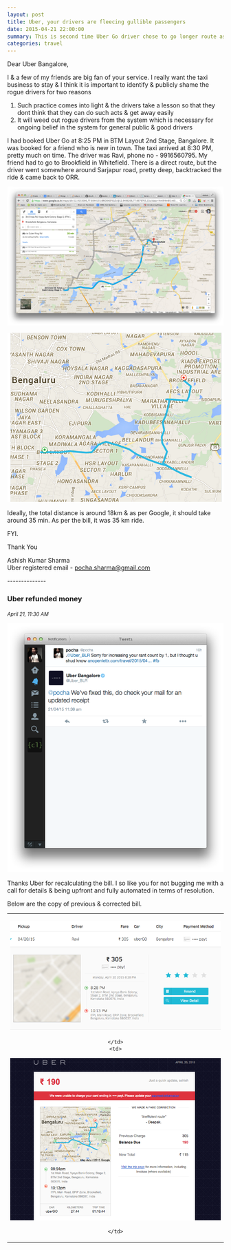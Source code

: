 ```yaml
---
layout: post
title: Uber, your drivers are fleecing gullible passengers
date: 2015-04-21 22:00:00
summary: This is second time Uber Go driver chose to go longer route as the passengers for whom I booked the cab happen to be new to Bangalore.
categories: travel
---
```


Dear Uber Bangalore, 

 I & a few of my friends are big fan of your service. I really want the taxi business to stay & I think it is important to identify & publicly shame the rogue drivers for two reasons 

1. Such practice comes into light & the drivers take a lesson so that they dont think that they can do such acts & get away easily
2. It will weed out rogue drivers from the system which is necessary for ongoing belief in the system for general public & good drivers

 I had booked Uber Go at 8:25 PM in BTM Layout 2nd Stage, Bangalore. It was booked for a friend who is new in town. The taxi arrived at 8:30 PM, pretty much on time. The driver was Ravi, phone no - 9916560795. My friend had to go to Brookfield in Whitefield. There is a direct route, but the driver went somewhere around Sarjapur road, pretty deep, backtracked the ride & came back to ORR. 

![Google Maps Jaydeva to Brookfield](/images/google-maps-jaydeva-brookfields.png)


![Uber Driver Longer Route Jaydeva to Brookfield](/images/uber-driver-longer-route-jaydeva-brookfields.png)

Ideally, the total distance is around 18km & as per Google, it should take around 35 min. As per the bill, it was 35 km ride. 

FYI. 

Thank You

Ashish Kumar Sharma
<br/>Uber registered email - pocha.sharma@gmail.com 

<p id="update-1">--------------</p>

### Uber refunded money
<small><i>April 21, 11:30 AM</i></small>

![Uber Twitter Resolution](/images/uber-tweet-resolution-intimation.png)

Thanks Uber for recalculating the bill. I so like you for not bugging me with a call for details & being upfront and fully automated in terms of resolution.

Below are the copy of previous & corrected bill. 

<table style="text-align:center">
  <tr>
    <td>

![Uber Inflated Bill Screenshot](/images/uber-inflated-bill.png)

    </td>
    <td>

![Uber Corrected Bill Screenshot](/images/uber-corrected-bill.png)

    </td>
  </tr>
</table>

